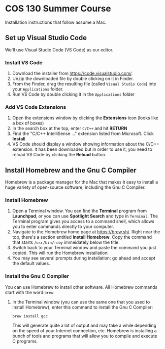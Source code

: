 # COS 130 Summer Course

Installation instructions that follow assume a Mac.

## Set up Visual Studio Code

We'll use Visual Studio Code (VS Code) as our editor.

### Install VS Code

1. Download the installer from https://code.visualstudio.com/.
1. Unzip the downloaded file by double clicking on it in Finder.
1. From the Finder, drag the resulting file (called `Visual Studio Code`) into your `Applications` folder.
1. Run VS Code by double clicking it in the `Applications` folder

### Add VS Code Extensions

1. Open the extensions window by clicking the __Extensions__ icon (looks like a box of boxes)
1. In the search box at the top, enter `C/C++` and hit __RETURN__
1. Find the "C/C++ IntelliSense ..." extension listed from Microsoft. Click __Install__.
1. VS Code should display a window showing information about the C/C++ extension.
It has been downloaded but in order to use it, you need to reload VS Code by clicking the __Reload__ button.

## Install Homebrew and the Gnu C Compiler

Homebrew is a package manager for the Mac that makes it easy to install a huge variety of open-source software, including the Gnu C Compiler.

### Install Homebrew

1. Open a Terminal window. You can find the **Terminal** program from **Launchpad**, or you can use **Spotlight Search** and type in `Terminal`. The Terminal program gives you access to a command shell, which allows you to enter commands directly to your computer.
1. Navigate to the Homebrew home page at https://brew.sh/. Right near the top, there's a section entitled **Install Homebrew**. Copy the command that starts `/usr/bin/ruby` immeidately below the title.
1. Switch back to your Terminal window and paste the command you just copied. This will run the Homebrew installation. 
1. You may see several prompts during installation; go ahead and accept the default values.

### Install the Gnu C Compiler

You can use Homebrew to install other software. All Homebrew commands start with the word `brew`.

1. In the Terminal window (you can use the same one that you used to install Homebrew), enter this command to install the Gnu C Compiler:
   ```
   brew install gcc
   ```
   This will generate quite a lot of output and may take a while depending on the speed of your Internet connection, etc. Homebrew is installing a bunch of tools and programs that will allow you to compile and execute C programs.
